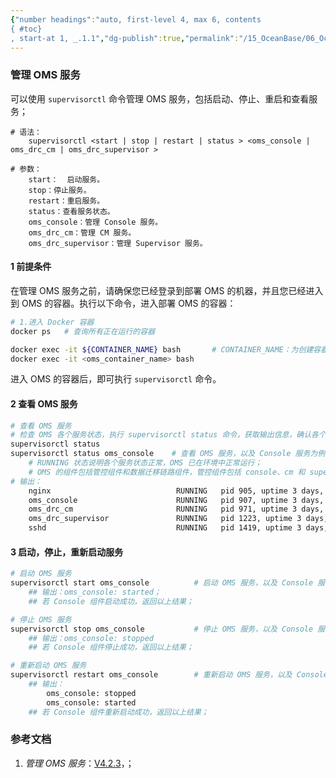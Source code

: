 ```yaml
---
{"number headings":"auto, first-level 4, max 6, contents
{ #toc}
, start-at 1, _.1.1","dg-publish":true,"permalink":"/15_OceanBase/06_OceanBase 数据迁移/OMS 迁移数据/OMS 运维监控/管理 OMS 服务/","dgPassFrontmatter":true}
---
```




### 管理 OMS 服务
可以使用 `supervisorctl` 命令管理 OMS 服务，包括启动、停止、重启和查看服务；

```shell
# 语法：
	supervisorctl <start | stop | restart | status > <oms_console | oms_drc_cm | oms_drc_supervisor >

# 参数：
	start：	启动服务。
	stop：停止服务。
	restart：重启服务。
	status：查看服务状态。
	oms_console：管理 Console 服务。
	oms_drc_cm：管理 CM 服务。
	oms_drc_supervisor：管理 Supervisor 服务。
```


#### 1 前提条件
在管理 OMS 服务之前，请确保您已经登录到部署 OMS 的机器，并且您已经进入到 OMS 的容器。执行以下命令，进入部署 OMS 的容器：

```bash
# 1.进入 Docker 容器
docker ps   # 查询所有正在运行的容器

docker exec -it ${CONTAINER_NAME} bash       # CONTAINER_NAME：为创建容器的名称；
docker exec -it <oms_container_name> bash
```

进入 OMS 的容器后，即可执行 `supervisorctl` 命令。


#### 2 查看 OMS 服务

```bash
# 查看 OMS 服务
# 检查 OMS 各个服务状态，执行 supervisorctl status 命令，获取输出信息，确认各个服务均为 RUNNING 状态；
supervisorctl status
supervisorctl status oms_console    # 查看 OMS 服务，以及 Console 服务为例；
	# RUNNING 状态说明各个服务状态正常，OMS 已在环境中正常运行；
	# OMS 的组件包括管控组件和数据迁移链路组件，管控组件包括 console、cm 和 supervisor；
# 输出：
	nginx                            RUNNING   pid 905, uptime 3 days, 5:40:09
	oms_console                      RUNNING   pid 907, uptime 3 days, 5:39:59
	oms_drc_cm                       RUNNING   pid 971, uptime 3 days, 5:39:49
	oms_drc_supervisor               RUNNING   pid 1223, uptime 3 days, 5:39:38
	sshd                             RUNNING   pid 1419, uptime 3 days, 5:39:27
```


#### 3 启动，停止，重新启动服务

```bash
# 启动 OMS 服务
supervisorctl start oms_console          # 启动 OMS 服务，以及 Console 服务为例；
	## 输出：oms_console: started；	
	## 若 Console 组件启动成功，返回以上结果；

# 停止 OMS 服务
supervisorctl stop oms_console           # 停止 OMS 服务，以及 Console 服务为例；
	## 输出：oms_console: stopped
	## 若 Console 组件停止成功，返回以上结果；

# 重新启动 OMS 服务
supervisorctl restart oms_console        # 重新启动 OMS 服务，以及 Console 服务为例；
	## 输出：
		oms_console: stopped
		oms_console: started
	## 若 Console 组件重新启动成功，返回以上结果；
```



### 参考文档
1. *管理 OMS 服务*：[V4.2.3](https://www.oceanbase.com/docs/enterprise-oms-doc-cn-1000000000987924)，；


